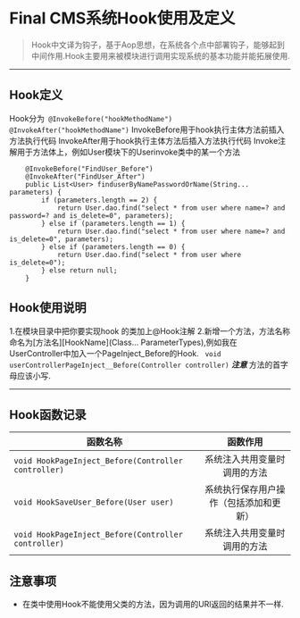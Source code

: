 # Final CMS系统Hook使用及定义
>Hook中文译为钩子，基于Aop思想，在系统各个点中部署钩子，能够起到中间作用.Hook主要用来被模块进行调用实现系统的基本功能并能拓展使用.


**************
## Hook定义

Hook分为``` @InvokeBefore("hookMethodName") @InvokeAfter("hookMethodName")```
InvokeBefore用于hook执行主体方法前插入方法执行代码
InvokeAfter用于hook执行主体方法后插入方法执行代码
Invoke注解用于方法体上，例如User模块下的Userinvoke类中的某一个方法
```
    @InvokeBefore("FindUser_Before")
    @InvokeAfter("FindUser_After")
    public List<User> finduserByNamePasswordOrName(String... parameters) {
        if (parameters.length == 2) {
            return User.dao.find("select * from user where name=? and password=? and is_delete=0", parameters);
        } else if (parameters.length == 1) {
            return User.dao.find("select * from user where name=? and is_delete=0", parameters);
        } else if (parameters.length == 0) {
            return User.dao.find("select * from user where is_delete=0");
        } else return null;
    }
```

## Hook使用说明
   1.在模块目录中把你要实现hook 的类加上@Hook注解
   2.新增一个方法，方法名称命名为[方法名][HookName](Class... ParameterTypes),例如我在UserController中加入一个PageInject_Before的Hook.
    ``` void userControllerPageInject__Before(Controller controller)```
    ***注意*** 方法的首字母应该小写.

****************

## Hook函数记录
| 函数名称 | 函数作用 |
| ------------- |:-------------:|
| ```void HookPageInject_Before(Controller controller) ```|  系统注入共用变量时调用的方法|
| ```void HookSaveUser_Before(User user) ```|  系统执行保存用户操作（包括添加和更新）|
| ```void HookPageInject_Before(Controller controller) ```|  系统注入共用变量时调用的方法|

## 注意事项

- 在类中使用Hook不能使用父类的方法，因为调用的URl返回的结果并不一样.
